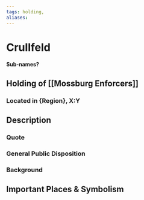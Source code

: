 ```yaml
---
tags: holding,
aliases:
---
```

# Crullfeld
#### Sub-names?
## Holding of [[Mossburg Enforcers]]
### Located in {Region}, X:Y
## Description
### Quote

### General Public Disposition

### Background
## Important Places & Symbolism


